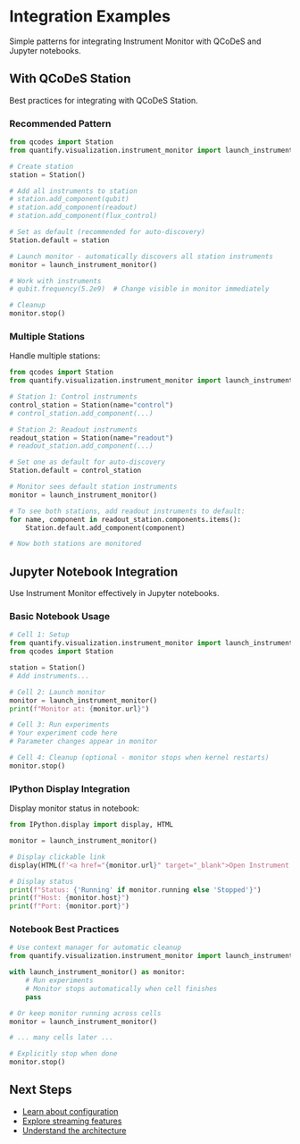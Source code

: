 # Integration Examples

Simple patterns for integrating Instrument Monitor with QCoDeS and Jupyter notebooks.

## With QCoDeS Station

Best practices for integrating with QCoDeS Station.

### Recommended Pattern

```python
from qcodes import Station
from quantify.visualization.instrument_monitor import launch_instrument_monitor

# Create station
station = Station()

# Add all instruments to station
# station.add_component(qubit)
# station.add_component(readout)
# station.add_component(flux_control)

# Set as default (recommended for auto-discovery)
Station.default = station

# Launch monitor - automatically discovers all station instruments
monitor = launch_instrument_monitor()

# Work with instruments
# qubit.frequency(5.2e9)  # Change visible in monitor immediately

# Cleanup
monitor.stop()
```

### Multiple Stations

Handle multiple stations:

```python
from qcodes import Station
from quantify.visualization.instrument_monitor import launch_instrument_monitor

# Station 1: Control instruments
control_station = Station(name="control")
# control_station.add_component(...)

# Station 2: Readout instruments
readout_station = Station(name="readout")
# readout_station.add_component(...)

# Set one as default for auto-discovery
Station.default = control_station

# Monitor sees default station instruments
monitor = launch_instrument_monitor()

# To see both stations, add readout instruments to default:
for name, component in readout_station.components.items():
    Station.default.add_component(component)

# Now both stations are monitored
```

## Jupyter Notebook Integration

Use Instrument Monitor effectively in Jupyter notebooks.

### Basic Notebook Usage

```python
# Cell 1: Setup
from quantify.visualization.instrument_monitor import launch_instrument_monitor
from qcodes import Station

station = Station()
# Add instruments...

# Cell 2: Launch monitor
monitor = launch_instrument_monitor()
print(f"Monitor at: {monitor.url}")

# Cell 3: Run experiments
# Your experiment code here
# Parameter changes appear in monitor

# Cell 4: Cleanup (optional - monitor stops when kernel restarts)
monitor.stop()
```

### IPython Display Integration

Display monitor status in notebook:

```python
from IPython.display import display, HTML

monitor = launch_instrument_monitor()

# Display clickable link
display(HTML(f'<a href="{monitor.url}" target="_blank">Open Instrument Monitor</a>'))

# Display status
print(f"Status: {'Running' if monitor.running else 'Stopped'}")
print(f"Host: {monitor.host}")
print(f"Port: {monitor.port}")
```

### Notebook Best Practices

```python
# Use context manager for automatic cleanup
from quantify.visualization.instrument_monitor import launch_instrument_monitor

with launch_instrument_monitor() as monitor:
    # Run experiments
    # Monitor stops automatically when cell finishes
    pass

# Or keep monitor running across cells
monitor = launch_instrument_monitor()

# ... many cells later ...

# Explicitly stop when done
monitor.stop()
```


## Next Steps

- [Learn about configuration](configuration.md)
- [Explore streaming features](streaming.md)
- [Understand the architecture](technical-architecture.md)
